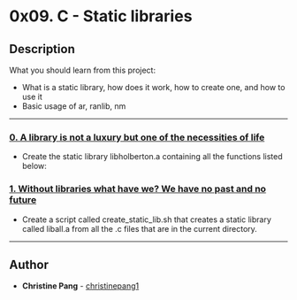# 0x09. C - Static libraries

## Description
What you should learn from this project:

* What is a static library, how does it work, how to create one, and how to use it
* Basic usage of ar, ranlib, nm

---

### [0. A library is not a luxury but one of the necessities of life](./libholberton.a)
* Create the static library libholberton.a containing all the functions listed below:


### [1. Without libraries what have we? We have no past and no future](./create_static_lib.sh)
* Create a script called create_static_lib.sh that creates a static library called liball.a from all the .c files that are in the current directory.


---

## Author
* **Christine Pang** - [christinepang1](https://github.com/christinepang1)